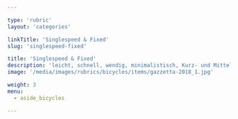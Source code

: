 ```yaml
---

type: 'rubric'
layout: 'categories'

linkTitle: 'Singlespeed & Fixed'
slug: 'singlespeed-fixed'

title: 'Singlespeed & Fixed'
description: 'leicht, schnell, wendig, minimalistisch, Kurz- und Mitteldistanz, befestigte Wege'
image: '/media/images/rubrics/bicycles/items/gazzetta-2018_1.jpg'

weight: 3
menu:
  - aside_bicycles

---
```

